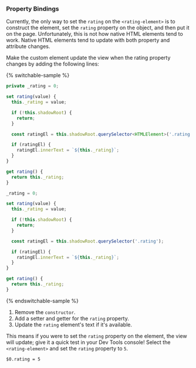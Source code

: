 ### Property Bindings

Currently, the only way to set the `rating` on the `<rating-element>` is to construct the element, set the `rating` property on the object, and then put it on the page. Unfortunately, this is not how native HTML elements tend to work. Native HTML elements tend to update with both property and attribute changes.

Make the custom element update the view when the rating property changes by adding the following lines:

{% switchable-sample %}

```ts
private _rating = 0;

set rating(value) {
  this._rating = value;

  if (!this.shadowRoot) {
    return;
  }

  const ratingEl = this.shadowRoot.querySelector<HTMLElement>('.rating');

  if (ratingEl) {
    ratingEl.innerText = `${this._rating}`;
  }
}

get rating() {
  return this._rating;
}
```

```js
_rating = 0;

set rating(value) {
  this._rating = value;

  if (!this.shadowRoot) {
    return;
  }

  const ratingEl = this.shadowRoot.querySelector('.rating');

  if (ratingEl) {
    ratingEl.innerText = `${this._rating}`;
  }
}

get rating() {
  return this._rating;
}
```

{% endswitchable-sample %}

1. Remove the `constructor`.
2. Add a setter and getter for the `rating` property.
3. Update the `rating` element's text if it's available.

This means if you were to set the `rating` property on the element, the view will update; give it a quick test in your Dev Tools console! Select the `<rating-element>` and set the `rating` property to `5`.

```text
$0.rating = 5
```
